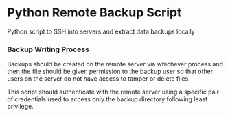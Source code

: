 # Python Remote Backup Script
Python script to SSH into servers and extract data backups locally

### Backup Writing Process
Backups should be created on the remote server via whichever process and then the file should be given permission to the backup user so that other users on the server do not have access to tamper or delete files.

This script should authenticate with the remote server using a specific pair of credentials used to access only the backup directory following least privilege.